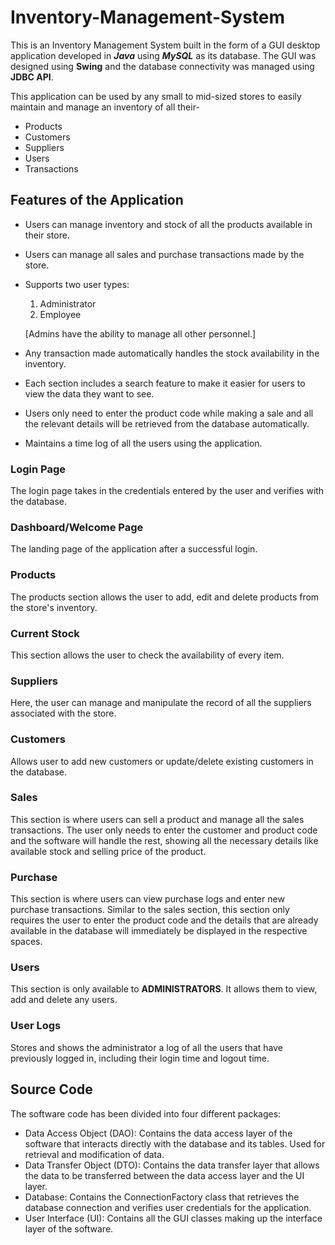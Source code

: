 # Inventory-Management-System

This is an Inventory Management System built in the form of a GUI desktop application developed in ***Java*** using ***MySQL*** as its database.
The GUI was designed using **Swing** and the database connectivity was managed using **JDBC API**.


This application can be used by any small to mid-sized stores to easily maintain and manage an inventory of all their-
- Products 
- Customers 
- Suppliers
- Users 
- Transactions


## Features of the Application

- Users can manage inventory and stock of all the products available in their store.
- Users can manage all sales and purchase transactions made by the store.
- Supports two user types:
  1. Administrator
  2. Employee
  
  [Admins have the ability to manage all other personnel.]
- Any transaction made automatically handles the stock availability in the inventory.
- Each section includes a search feature to make it easier for users to view the data they want to see.
- Users only need to enter the product code while making a sale and all the relevant details will be retrieved from the database automatically.
- Maintains a time log of all the users using the application.

### Login Page

The login page takes in the credentials entered by the user and verifies with the database.

### Dashboard/Welcome Page

The landing page of the application after a successful login.

### Products

The products section allows the user to add, edit and delete products from the store's inventory.

### Current Stock

This section allows the user to check the availability of every item.

### Suppliers

Here, the user can manage and manipulate the record of all the suppliers associated with the store.

### Customers

Allows user to add new customers or update/delete existing customers in the database.

### Sales

This section is where users can sell a product and manage all the sales transactions. 
The user only needs to enter the customer and product code and the software will handle the rest, showing all the necessary details like available stock and selling price of the product. 

### Purchase

This section is where users can view purchase logs and enter new purchase transactions. Similar to the sales section, this section only requires the user to enter the product code and the details that are already available in the database will immediately be displayed in the respective spaces.

### Users

This section is only available to **ADMINISTRATORS**. It allows them to view, add and delete any users.

### User Logs

Stores and shows the administrator a log of all the users that have previously logged in, including their login time and logout time.


## Source Code

The software code has been divided into four different packages:
  - Data Access Object (DAO): Contains the data access layer of the software that interacts directly with the database and its tables. Used for retrieval and modification of data.
  - Data Transfer Object (DTO): Contains the data transfer layer that allows the data to be transferred between the data access layer and the UI layer.
  - Database: Contains the ConnectionFactory class that retrieves the database connection and verifies user credentials for the application.
  - User Interface (UI): Contains all the GUI classes making up the interface layer of the software.


